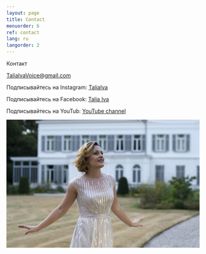 ```yaml
---
layout: page
title: Contact
menuorder: 6
ref: contact
lang: ru
langorder: 2
---
```


Контакт

TaliaIvaVoice@gmail.com

Подписывайтесь на Instagram: [TaliaIva](https://www.instagram.com/taliaiva/)

Подписывайтесь на Facebook: [Talia Iva](https://www.facebook.com/natalia.ivanova.779642)

Подписывайтесь на YouTub: [YouTube channel](https://www.youtube.com/channel/UCtStp5Cgjl_rVvPUDLvr3Fw?view_as=subscriber)

![](assets/DSC_1246.jpg)
